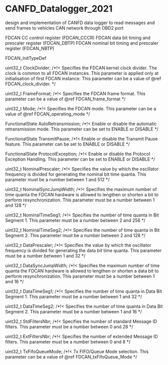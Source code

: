 # CANFD_Datalogger_2021
design and implementation of CANFD data logger to read messages and send frames to vehicles CAN network through OBD2 port 


FDCAN CC control register (FDCAN_CCCR)
FDCAN data bit timing and prescaler register (FDCAN_DBTP)
FDCAN nominal bit timing and prescaler register (FDCAN_NBTP)


FDCAN_InitTypeDef

uint32_t ClockDivider;                 /*!< Specifies the FDCAN kernel clock divider.
                                              The clock is common to all FDCAN instances.
                                              This parameter is applied only at initialisation of
                                              first FDCAN instance.
                                              This parameter can be a value of @ref FDCAN_clock_divider.   */

  uint32_t FrameFormat;                  /*!< Specifies the FDCAN frame format.
                                              This parameter can be a value of @ref FDCAN_frame_format     */

  uint32_t Mode;                         /*!< Specifies the FDCAN mode.
                                              This parameter can be a value of @ref FDCAN_operating_mode   */

  FunctionalState AutoRetransmission;    /*!< Enable or disable the automatic retransmission mode.
                                              This parameter can be set to ENABLE or DISABLE               */

  FunctionalState TransmitPause;         /*!< Enable or disable the Transmit Pause feature.
                                              This parameter can be set to ENABLE or DISABLE               */

  FunctionalState ProtocolException;      /*!< Enable or disable the Protocol Exception Handling.
                                              This parameter can be set to ENABLE or DISABLE               */

  uint32_t NominalPrescaler;             /*!< Specifies the value by which the oscillator frequency is
                                              divided for generating the nominal bit time quanta.
                                              This parameter must be a number between 1 and 512            */

  uint32_t NominalSyncJumpWidth;         /*!< Specifies the maximum number of time quanta the FDCAN
                                              hardware is allowed to lengthen or shorten a bit to perform
                                              resynchronization.
                                              This parameter must be a number between 1 and 128            */

  uint32_t NominalTimeSeg1;              /*!< Specifies the number of time quanta in Bit Segment 1.
                                              This parameter must be a number between 2 and 256            */

  uint32_t NominalTimeSeg2;              /*!< Specifies the number of time quanta in Bit Segment 2.
                                              This parameter must be a number between 2 and 128            */

  uint32_t DataPrescaler;                /*!< Specifies the value by which the oscillator frequency is
                                              divided for generating the data bit time quanta.
                                              This parameter must be a number between 1 and 32             */

  uint32_t DataSyncJumpWidth;            /*!< Specifies the maximum number of time quanta the FDCAN
                                              hardware is allowed to lengthen or shorten a data bit to
                                              perform resynchronization.
                                              This parameter must be a number between 1 and 16             */

  uint32_t DataTimeSeg1;                 /*!< Specifies the number of time quanta in Data Bit Segment 1.
                                              This parameter must be a number between 1 and 32             */

  uint32_t DataTimeSeg2;                 /*!< Specifies the number of time quanta in Data Bit Segment 2.
                                              This parameter must be a number between 1 and 16             */

  uint32_t StdFiltersNbr;                /*!< Specifies the number of standard Message ID filters.
                                              This parameter must be a number between 0 and 28             */

  uint32_t ExtFiltersNbr;                /*!< Specifies the number of extended Message ID filters.
                                              This parameter must be a number between 0 and 8             */

  uint32_t TxFifoQueueMode;              /*!< Tx FIFO/Queue Mode selection.
                                             This parameter can be a value of @ref FDCAN_txFifoQueue_Mode */
                                             
                                             
